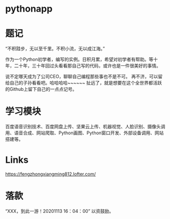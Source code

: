 # pythonapp
# 题记

“不积跬步，无以至千里。不积小流，无以成江海。”

作为一个Python初学者，编写的实例。日积月累，希望对初学者有帮助。等十年，二十年，三十年回过头看看那自己写的代码，或许也是一件很美好的事情。

说不定哪天成为了公司CEO，聊聊自己编程那些事也不是不可。
再不济，可以留给自己的子孙看看吧。哈哈哈哈~~~~~~
扯远了，就是想要在这个全世界都活跃的Github上留下自己的一点点记号。

# 学习模块

百度语音识别技术、百度网盘上传、坚果云上传、机器视觉、人脸识别、摄像头调用、语音合成、网站爬取、Python画图、Python窗口开发、外部设备调用、网站搭建等。

# Links

https://fengzhongxiangming812.lofter.com/

# 落款
“XXX，到此一游！20201113 16：04：00”
以资鼓励。
